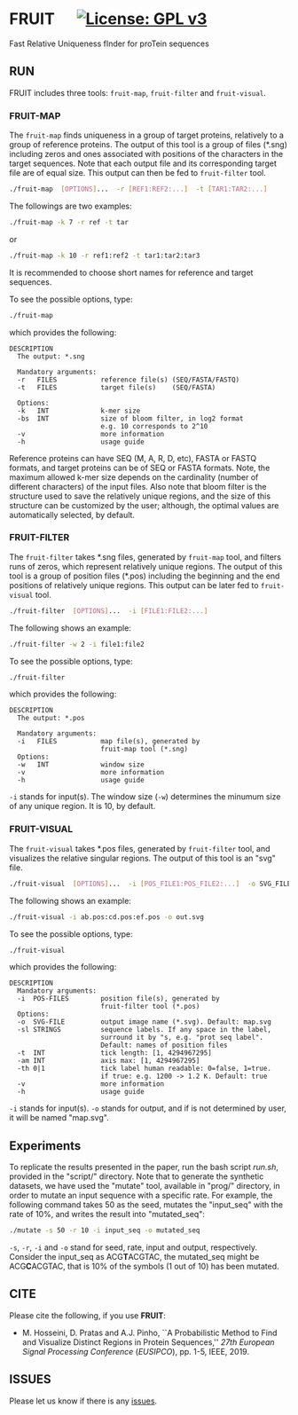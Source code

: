# FRUIT &nbsp;&nbsp;&nbsp;&nbsp; [![License: GPL v3](https://img.shields.io/badge/License-GPL%20v3-blue.svg)](LICENSE)
Fast Relative Uniqueness fInder for proTein sequences

## RUN
FRUIT includes three tools: `fruit-map`, `fruit-filter` and `fruit-visual`.

### FRUIT-MAP
The `fruit-map` finds uniqueness in a group of target proteins, relatively to a group of reference proteins. The output of this tool is a group of files (*.sng) including zeros and ones associated with positions of the characters in the target sequences. Note that each output file and its corresponding target file are of equal size. This output can then be fed to `fruit-filter` tool.

```bash
./fruit-map  [OPTIONS]...  -r [REF1:REF2:...]  -t [TAR1:TAR2:...]
```
The followings are two examples:
```bash
./fruit-map -k 7 -r ref -t tar
```
or
```bash
./fruit-map -k 10 -r ref1:ref2 -t tar1:tar2:tar3
```
It is recommended to choose short names for reference and target sequences.

To see the possible options, type:
```bash
./fruit-map
```
which provides the following:
```text
DESCRIPTION
  The output: *.sng

  Mandatory arguments:
  -r   FILES           reference file(s) (SEQ/FASTA/FASTQ)
  -t   FILES           target file(s)    (SEQ/FASTA)

  Options:
  -k   INT             k-mer size
  -bs  INT             size of bloom filter, in log2 format
                       e.g. 10 corresponds to 2^10
  -v                   more information
  -h                   usage guide
```
Reference proteins can have SEQ (M, A, R, D, etc), FASTA or FASTQ formats, and target proteins can be of SEQ or FASTA formats. Note, the maximum allowed k-mer size depends on the cardinality (number of different characters) of the input files. Also note that bloom filter is the structure used to save the relatively unique regions, and the size of this structure can be customized by the user; although, the optimal values are automatically selected, by default.

### FRUIT-FILTER
The `fruit-filter` takes \*.sng files, generated by `fruit-map` tool, and filters runs of zeros, which represent relatively unique regions. The output of this tool is a group of position files (*.pos) including the beginning and the end positions of relatively unique regions. This output can be later fed to `fruit-visual` tool.

```bash
./fruit-filter  [OPTIONS]...  -i [FILE1:FILE2:...]
```

The following shows an example:
```bash
./fruit-filter -w 2 -i file1:file2
```

To see the possible options, type:
```bash
./fruit-filter
```
which provides the following:
```text
DESCRIPTION
  The output: *.pos

  Mandatory arguments:
  -i   FILES           map file(s), generated by
                       fruit-map tool (*.sng)
  Options:
  -w   INT             window size
  -v                   more information
  -h                   usage guide
```
`-i` stands for input(s). The window size (`-w`) determines the minumum size of any unique region. It is 10, by default.

### FRUIT-VISUAL
The `fruit-visual` takes \*.pos files, generated by `fruit-filter` tool, and visualizes the relative singular regions. The output of this tool is an "svg" file.

```bash
./fruit-visual  [OPTIONS]...  -i [POS_FILE1:POS_FILE2:...]  -o SVG_FILE
```

The following shows an example:
```bash
./fruit-visual -i ab.pos:cd.pos:ef.pos -o out.svg
```

To see the possible options, type:
```bash
./fruit-visual
```
which provides the following:
```text
DESCRIPTION
  Mandatory arguments:
  -i  POS-FILES        position file(s), generated by
                       fruit-filter tool (*.pos)
  Options:
  -o  SVG-FILE         output image name (*.svg). Default: map.svg
  -sl STRINGS          sequence labels. If any space in the label,
                       surround it by "s, e.g. "prot seq label".
                       Default: names of position files
  -t  INT              tick length: [1, 4294967295]
  -am INT              axis max: [1, 4294967295]
  -th 0|1              tick label human readable: 0=false, 1=true.
                       if true: e.g. 1200 -> 1.2 K. Default: true
  -v                   more information
  -h                   usage guide
```
`-i` stands for input(s). `-o` stands for output, and if is not determined by user, it will be named "map.svg".

## Experiments
To replicate the results presented in the paper, run the bash script *run.sh*, provided in the "script/" directory. Note that to generate the synthetic datasets, we have used the "mutate" tool, available in "prog/" directory, in order to mutate an input sequence with a specific rate. For example, the following command takes 50 as the seed, mutates the "input_seq" with the rate of 10%, and writes the result into "mutated_seq":
```bash
./mutate -s 50 -r 10 -i input_seq -o mutated_seq
```
`-s`, `-r`, `-i` and `-o` stand for seed, rate, input and output, respectively. Consider the input_seq as ACG**T**ACGTAC, the mutated_seq might be ACG**C**ACGTAC, that is 10% of the symbols (1 out of 10) has been mutated.

<!-- ## Example -->

<!-- ### Compare fruit with other methods
In order for comparison, you might set the parameters in 
"run.sh" bash script, then run it:
```bash
./run.sh
```
With this script, you can download the datasets, install the dependencies, 
install the other tools, run all the tools, and finally, visualize the results. -->

## CITE
Please cite the following, if you use **FRUIT**:
* M. Hosseini, D. Pratas and A.J. Pinho, ``A Probabilistic Method to Find and Visualize Distinct Regions in Protein Sequences,'' *27th European Signal Processing Conference* (*EUSIPCO*), pp. 1-5, IEEE, 2019.

<!-- ## RELEASES
* [Release](https://github.com/smortezah/fruit/releases) 1: . -->

## ISSUES
Please let us know if there is any 
[issues](https://github.com/smortezah/fruit/issues).
